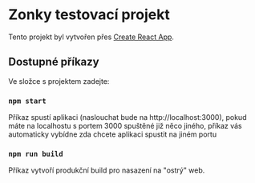 # Zonky testovací projekt

Tento projekt byl vytvořen přes [Create React App](https://github.com/facebook/create-react-app).

## Dostupné příkazy

Ve složce s projektem zadejte:

### `npm start`

Příkaz spustí aplikaci (naslouchat bude na http://localhost:3000), pokud máte na localhostu s portem 3000 spuštěné již něco jiného, příkaz vás automaticky vybídne zda chcete aplikaci spustit na jiném portu

### `npm run build`

Příkaz vytvoří produkční build pro nasazení na "ostrý" web.
